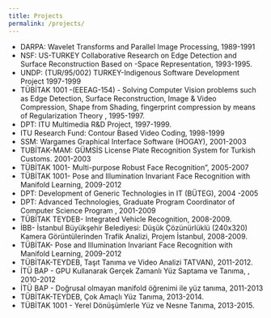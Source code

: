```yaml
---
title: Projects
permalink: /projects/
---
```


-   DARPA: Wavelet Transforms and Parallel Image Processing, 1989-1991
-   NSF: US-TURKEY Collaborative Research on Edge Detection and Surface Reconstruction Based on -Space Representation, 1993-1995.
-   UNDP: (TUR/95/002) TURKEY-Indigenous Software Development Project 1997-1999
-   TÜBİTAK 1001 -(EEEAG-154) - Solving Computer Vision problems such as Edge Detection, Surface Reconstruction, Image & Video Compression, Shape from Shading, fingerprint compression by means of Regularization Theory , 1995-1997.
-   DPT: ITU Multimedia R&D Project, 1997-1999.
-   ITU Research Fund: Contour Based Video Coding, 1998-1999
-   SSM: Wargames Graphical Interface Software (HOGAY), 2001-2003
-   TUBİTAK-MAM: GÜMSİS License Plate Recognition System for Turkish Customs. 2001-2003
-   TÜBİTAK 1001- Multi-purpose Robust Face Recognition”, 2005-2007
-   TÜBİTAK 1001- Pose and Illumination Invariant Face Recognition with Manifold Learning, 2009-2012
-   DPT: Development of Generic Technologies in IT (BÜTEG), 2004 -2005
-   DPT: Advanced Technologies, Graduate Program Coordinator of Computer Science Program , 2001-2009
-   TÜBİTAK TEYDEB- Integrated Vehicle Recognition, 2008-2009.
-   İBB- İstanbul Büyükşehir Belediyesi: Düşük Çözünürlüklü (240x320) Kamera Görüntülerinden Trafik Analizi, Projem İstanbul, 2008-2009.
-   TÜBİTAK- Pose and Illumination Invariant Face Recognition with Manifold Learning, 2009-2012
-   TÜBİTAK-TEYDEB, Taşıt Tanıma ve Video Analizi TATVAN), 2011-2012.
-   İTÜ BAP - GPU Kullanarak Gerçek Zamanlı Yüz Saptama ve Tanıma, , 2010-2012
-   İTÜ BAP - Doğrusal olmayan manifold öğrenimi ile yüz tanıma, 2011-2013
-   TÜBİTAK-TEYDEB, Çok Amaçlı Yüz Tanıma, 2013-2014.
-   TÜBİTAK 1001 - Yerel Dönüşümlerle Yüz ve Nesne Tanıma, 2013-2015.
